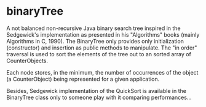 # binaryTree
A not balanced non-recursive Java binary search tree inspired in the Sedgewick's implementation as presented in his "Algorithms" books (mainly Algorithms in C, 1990).
The BinaryTree only provides only  initialization (constructor) and insertion as public methods to manipulate. The "in order" traversal is used to sort the elements of the tree out to an sorted array of CounterObjects.

Each node stores, in the minimum, the number of occurrences of the object (a CounterObject) being represented for a given application.

Besides, Sedgewick implementation of the QuickSort is available in the BinaryTree class only to someone play with it comparing performances...
